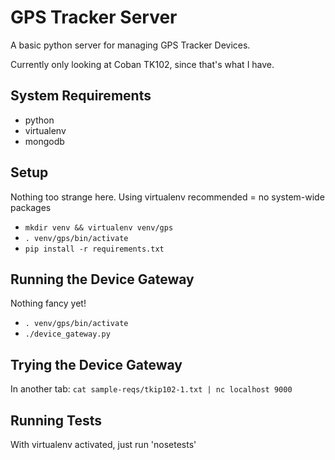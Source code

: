 # GPS Tracker Server #
A basic python server for managing GPS Tracker Devices.

Currently only looking at Coban TK102, since that's what I have.

## System Requirements ##
* python
* virtualenv
* mongodb

## Setup ##
Nothing too strange here. Using virtualenv recommended = no system-wide packages
* `mkdir venv && virtualenv venv/gps`
* `. venv/gps/bin/activate`
* `pip install -r requirements.txt`

## Running the Device Gateway ##
Nothing fancy yet!
* `. venv/gps/bin/activate`
* `./device_gateway.py`

## Trying the Device Gateway ##
In another tab: `cat sample-reqs/tkip102-1.txt | nc localhost 9000`

## Running Tests ##
With virtualenv activated, just run 'nosetests'
